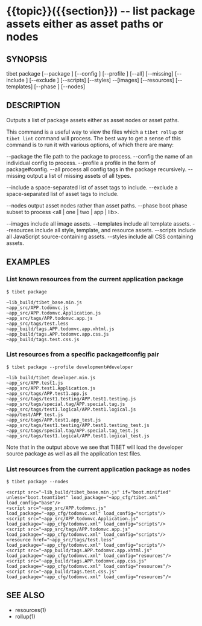 {{topic}}({{section}}) -- list package assets either as asset paths or nodes
=============================================

## SYNOPSIS

tibet package [--package <package>] [--config <cfg>] [--profile <profile>]
    [--all] [--missing] [--include <asset names>] [--exclude <asset names>]
    [--scripts] [--styles] --[images] [--resources] [--templates]
    [--phase <phase>] [--nodes]

## DESCRIPTION

Outputs a list of package assets either as asset nodes or asset paths.

This command is a useful way to view the files which a `tibet rollup` or
`tibet lint` command will process. The best way to get a sense of this
command is to run it with various options, of which there are many:

--package    the file path to the package to process.
--config     the name of an individual config to process.
--profile    a profile in the form of package#config.
--all        process all config tags in the package recursively.
--missing    output a list of missing assets of all types.

--include    a space-separated list of asset tags to include.
--exclude    a space-separated list of asset tags to include.

--nodes      output asset nodes rather than asset paths.
--phase      boot phase subset to process <all | one | two | app | lib>.

--images     include all image assets.
--templates  include all template assets.
--resources  include all style, template, and resource assets.
--scripts    include all JavaScript source-containing assets.
--styles     include all CSS containing assets.

## EXAMPLES

### List known resources from the current application package

    $ tibet package

    ~lib_build/tibet_base.min.js
    ~app_src/APP.todomvc.js
    ~app_src/APP.todomvc.Application.js
    ~app_src/tags/APP.todomvc.app.js
    ~app_src/tags/test.less
    ~app_build/tags.APP.todomvc.app.xhtml.js
    ~app_build/tags.APP.todomvc.app.css.js
    ~app_build/tags.test.css.js

### List resources from a specific package#config pair

    $ tibet package --profile development#developer

    ~lib_build/tibet_developer.min.js
    ~app_src/APP.test1.js
    ~app_src/APP.test1.Application.js
    ~app_src/tags/APP.test1.app.js
    ~app_src/tags/test1.testing/APP.test1.testing.js
    ~app_src/tags/special.tag/APP.special.tag.js
    ~app_src/tags/test1.logical/APP.test1.logical.js
    ~app/test/APP_test.js
    ~app_src/tags/APP.test1.app_test.js
    ~app_src/tags/test1.testing/APP.test1.testing_test.js
    ~app_src/tags/special.tag/APP.special.tag_test.js
    ~app_src/tags/test1.logical/APP.test1.logical_test.js

Note that in the output above we see that TIBET will load the developer source
package as well as all the application test files.

### List resources from the current application package as nodes

    $ tibet package --nodes

    <script src="~lib_build/tibet_base.min.js" if="boot.minified" unless="boot.teamtibet" load_package="~app_cfg/tibet.xml" load_config="base"/>
    <script src="~app_src/APP.todomvc.js" load_package="~app_cfg/todomvc.xml" load_config="scripts"/>
    <script src="~app_src/APP.todomvc.Application.js" load_package="~app_cfg/todomvc.xml" load_config="scripts"/>
    <script src="~app_src/tags/APP.todomvc.app.js" load_package="~app_cfg/todomvc.xml" load_config="scripts"/>
    <resource href="~app_src/tags/test.less" load_package="~app_cfg/todomvc.xml" load_config="scripts"/>
    <script src="~app_build/tags.APP.todomvc.app.xhtml.js" load_package="~app_cfg/todomvc.xml" load_config="resources"/>
    <script src="~app_build/tags.APP.todomvc.app.css.js" load_package="~app_cfg/todomvc.xml" load_config="resources"/>
    <script src="~app_build/tags.test.css.js" load_package="~app_cfg/todomvc.xml" load_config="resources"/>


## SEE ALSO

  * resources(1)
  * rollup(1)
